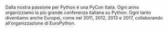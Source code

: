 Dalla nostra passione per Python è una PyCon Italia. Ogni anno organizziamo
la più grande conferenza italiana su Python. Ogni tanto diventiamo anche Europei,
come nel 2011, 2012, 2013 e 2017, collaborando all’organizzazione di EuroPython.